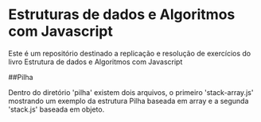 # Estruturas de dados e Algoritmos com Javascript
Este é um repositório destinado a replicação e resolução de exercícios do livro Estrutura de dados e Algoritmos com Javascript

##Pilha

Dentro do diretório 'pilha' existem dois arquivos, o primeiro 'stack-array.js' mostrando um exemplo da estrutura Pilha baseada em array e a segunda 'stack.js' baseada em objeto.
